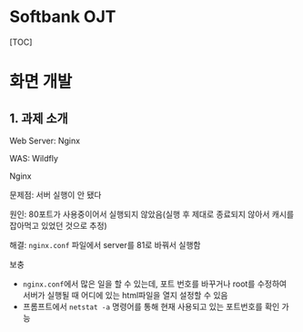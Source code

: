 # Softbank OJT



[TOC]

# 화면 개발





## 1. 과제 소개

Web Server: Nginx

WAS: Wildfly







Nginx

문제점: 서버 실행이 안 됐다

원인: 80포트가 사용중이어서 실행되지 않았음(실행 후 제대로 종료되지 않아서 캐시를 잡아먹고 있었던 것으로 추정)

해결: `nginx.conf` 파일에서 server를 81로 바꿔서 실행함

보충

- `nginx.conf`에서 많은 일을 할 수 있는데, 포트 번호를 바꾸거나 root를 수정하여 서버가 실행될 때 어디에 있는 html파일을 열지 설정할 수 있음
- 프롬프트에서 `netstat -a` 명령어를 통해 현재 사용되고 있는 포트번호를 확인 가능